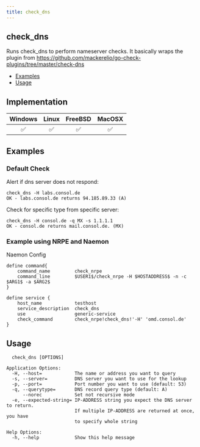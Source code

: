 ```yaml
---
title: check_dns
---
```


## check_dns

Runs check_dns to perform nameserver checks.
It basically wraps the plugin from https://github.com/mackerelio/go-check-plugins/tree/master/check-dns

- [Examples](#examples)
- [Usage](#usage)

## Implementation

| Windows            | Linux              | FreeBSD            | MacOSX             |
|:------------------:|:------------------:|:------------------:|:------------------:|
| :white_check_mark: | :white_check_mark: | :white_check_mark: | :white_check_mark: |

## Examples

### Default Check

Alert if dns server does not respond:

    check_dns -H labs.consol.de
    OK - labs.consol.de returns 94.185.89.33 (A)

Check for specific type from specific server:

    check_dns -H consol.de -q MX -s 1.1.1.1
    OK - consol.de returns mail.consol.de. (MX)

### Example using NRPE and Naemon

Naemon Config

    define command{
        command_name         check_nrpe
        command_line         $USER1$/check_nrpe -H $HOSTADDRESS$ -n -c $ARG1$ -a $ARG2$
    }

    define service {
        host_name            testhost
        service_description  check_dns
        use                  generic-service
        check_command        check_nrpe!check_dns!'-H' 'omd.consol.de'
    }

## Usage

```Usage:
  check_dns [OPTIONS]

Application Options:
  -H, --host=            The name or address you want to query
  -s, --server=          DNS server you want to use for the lookup
  -p, --port=            Port number you want to use (default: 53)
  -q, --querytype=       DNS record query type (default: A)
      --norec            Set not recursive mode
  -e, --expected-string= IP-ADDRESS string you expect the DNS server to return.
                         If multiple IP-ADDRESS are returned at once, you have
                         to specify whole string

Help Options:
  -h, --help             Show this help message
```
